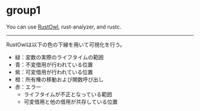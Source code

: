 # group1

You can use [RustOwl](https://github.com/cordx56/rustowl), rust-analyzer, and rustc.

---

RustOwlは以下の色の下線を用いて可視化を行う。

- 緑：変数の実際のライフタイムの範囲
- 青：不変借用が行われている位置
- 紫：可変借用が行われている位置
- 橙：所有権の移動および関数呼び出し
- 赤：エラー
  - ライフタイムが不正となっている範囲
  - 可変借用と他の借用が共存している位置
